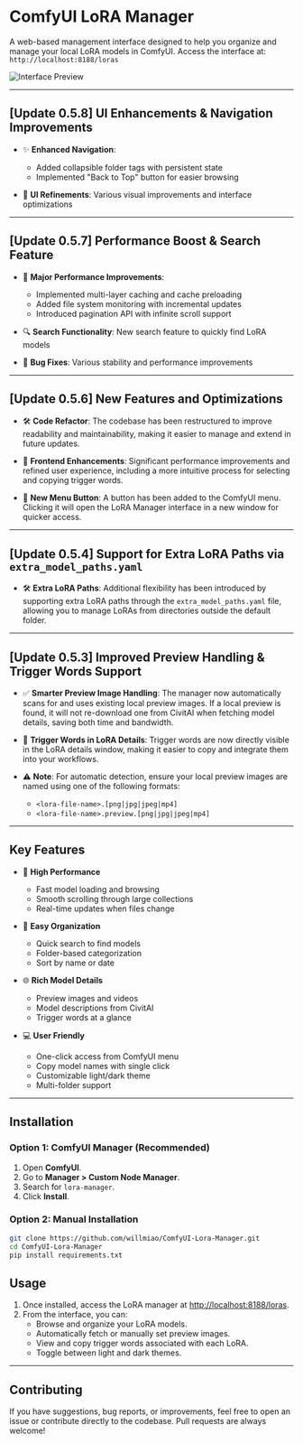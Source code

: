 # ComfyUI LoRA Manager

A web-based management interface designed to help you organize and manage your local LoRA models in ComfyUI. Access the interface at: `http://localhost:8188/loras`

![Interface Preview](https://github.com/willmiao/ComfyUI-Lora-Manager/blob/main/static/images/Screenshot%202025-01-27%20172349.png)

---

## [Update 0.5.8] UI Enhancements & Navigation Improvements

- ✨ **Enhanced Navigation**:
  - Added collapsible folder tags with persistent state
  - Implemented "Back to Top" button for easier browsing
  
- 🎨 **UI Refinements**: Various visual improvements and interface optimizations

---

## [Update 0.5.7] Performance Boost & Search Feature

- 🚀 **Major Performance Improvements**:
  - Implemented multi-layer caching and cache preloading
  - Added file system monitoring with incremental updates
  - Introduced pagination API with infinite scroll support
  
- 🔍 **Search Functionality**: New search feature to quickly find LoRA models
- 🐛 **Bug Fixes**: Various stability and performance improvements

---

## [Update 0.5.6] New Features and Optimizations

- 🛠️ **Code Refactor**: The codebase has been restructured to improve readability and maintainability, making it easier to manage and extend in future updates.

- 🚀 **Frontend Enhancements**: Significant performance improvements and refined user experience, including a more intuitive process for selecting and copying trigger words.

- 🔘 **New Menu Button**: A button has been added to the ComfyUI menu. Clicking it will open the LoRA Manager interface in a new window for quicker access.

---

## [Update 0.5.4] Support for Extra LoRA Paths via `extra_model_paths.yaml`

- 🛠️ **Extra LoRA Paths**: Additional flexibility has been introduced by supporting extra LoRA paths through the `extra_model_paths.yaml` file, allowing you to manage LoRAs from directories outside the default folder.

---

## [Update 0.5.3] Improved Preview Handling & Trigger Words Support

- ✅ **Smarter Preview Image Handling**: The manager now automatically scans for and uses existing local preview images. If a local preview is found, it will not re-download one from CivitAI when fetching model details, saving both time and bandwidth.

- 📝 **Trigger Words in LoRA Details**: Trigger words are now directly visible in the LoRA details window, making it easier to copy and integrate them into your workflows.

- ⚠️ **Note**: For automatic detection, ensure your local preview images are named using one of the following formats:
  - `<lora-file-name>.[png|jpg|jpeg|mp4]`
  - `<lora-file-name>.preview.[png|jpg|jpeg|mp4]`

---

## Key Features

- 🚀 **High Performance**
  - Fast model loading and browsing
  - Smooth scrolling through large collections
  - Real-time updates when files change
  
- 📂 **Easy Organization**
  - Quick search to find models
  - Folder-based categorization
  - Sort by name or date
  
- 🌐 **Rich Model Details**
  - Preview images and videos
  - Model descriptions from CivitAI
  - Trigger words at a glance
  
- 💻 **User Friendly**
  - One-click access from ComfyUI menu
  - Copy model names with single click
  - Customizable light/dark theme
  - Multi-folder support

---

## Installation

### Option 1: **ComfyUI Manager** (Recommended)

1. Open **ComfyUI**.
2. Go to **Manager > Custom Node Manager**.
3. Search for `lora-manager`.
4. Click **Install**.

### Option 2: **Manual Installation**

```bash
git clone https://github.com/willmiao/ComfyUI-Lora-Manager.git
cd ComfyUI-Lora-Manager
pip install requirements.txt
```

## Usage

1. Once installed, access the LoRA manager at [http://localhost:8188/loras](http://localhost:8188/loras).
2. From the interface, you can:
   - Browse and organize your LoRA models.
   - Automatically fetch or manually set preview images.
   - View and copy trigger words associated with each LoRA.
   - Toggle between light and dark themes.

---

## Contributing

If you have suggestions, bug reports, or improvements, feel free to open an issue or contribute directly to the codebase. Pull requests are always welcome!

